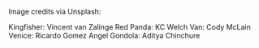 Image credits via Unsplash:

Kingfisher: Vincent van Zalinge
Red Panda: KC Welch
Van: Cody McLain
Venice: Ricardo Gomez Angel
Gondola: Aditya Chinchure
